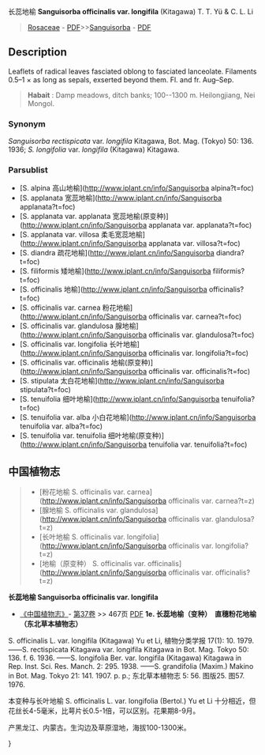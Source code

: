 长蕊地榆 **Sanguisorba officinalis var. longifila** (Kitagawa) T. T. Yü & C. L. Li

> [Rosaceae](http://www.iplant.cn/info/Rosaceae?t=foc) - [PDF](http://www.iplant.cn/foc/pdf/Rosaceae.pdf)>>[Sanguisorba](http://www.iplant.cn/info/Sanguisorba?t=foc) - [PDF](http://www.iplant.cn/foc/pdf/Sanguisorba.pdf)

## Description

Leaflets of radical leaves fasciated oblong to fasciated lanceolate. Filaments 0.5–1 × as long as sepals, exserted beyond them. Fl. and fr. Aug–Sep.


> **Habait** : 
> Damp meadows, ditch banks; 100--1300 m. Heilongjiang, Nei Mongol.

### Synonym
*Sanguisorba rectispicata* var. *longifila* Kitagawa, Bot. Mag. (Tokyo) 50: 136. 1936; *S. longifolia* var. *longifila* (Kitagawa) Kitagawa.



### Parsublist

* [S.  alpina  高山地榆](http://www.iplant.cn/info/Sanguisorba alpina?t=foc)
* [S.  applanata  宽蕊地榆](http://www.iplant.cn/info/Sanguisorba applanata?t=foc)
* [S.  applanata var. applanata  宽蕊地榆(原变种)](http://www.iplant.cn/info/Sanguisorba applanata var. applanata?t=foc)
* [S.  applanata var. villosa  柔毛宽蕊地榆](http://www.iplant.cn/info/Sanguisorba applanata var. villosa?t=foc)
* [S.  diandra  疏花地榆](http://www.iplant.cn/info/Sanguisorba diandra?t=foc)
* [S.  filiformis  矮地榆](http://www.iplant.cn/info/Sanguisorba filiformis?t=foc)
* [S.  officinalis  地榆](http://www.iplant.cn/info/Sanguisorba officinalis?t=foc)
* [S.  officinalis var. carnea  粉花地榆](http://www.iplant.cn/info/Sanguisorba officinalis var. carnea?t=foc)
* [S.  officinalis var. glandulosa  腺地榆](http://www.iplant.cn/info/Sanguisorba officinalis var. glandulosa?t=foc)
* [S.  officinalis var. longifolia  长叶地榆](http://www.iplant.cn/info/Sanguisorba officinalis var. longifolia?t=foc)
* [S.  officinalis var. officinalis  地榆(原变种)](http://www.iplant.cn/info/Sanguisorba officinalis var. officinalis?t=foc)
* [S.  stipulata  太白花地榆](http://www.iplant.cn/info/Sanguisorba stipulata?t=foc)
* [S.  tenuifolia  细叶地榆](http://www.iplant.cn/info/Sanguisorba tenuifolia?t=foc)
* [S.  tenuifolia var. alba  小白花地榆](http://www.iplant.cn/info/Sanguisorba tenuifolia var. alba?t=foc)
* [S.  tenuifolia var. tenuifolia  细叶地榆(原变种)](http://www.iplant.cn/info/Sanguisorba tenuifolia var. tenuifolia?t=foc)


## 中国植物志

> * [粉花地榆  S.  officinalis var. carnea](http://www.iplant.cn/info/Sanguisorba officinalis var. carnea?t=z)
> * [腺地榆  S.  officinalis var. glandulosa](http://www.iplant.cn/info/Sanguisorba officinalis var. glandulosa?t=z)
> * [长叶地榆  S.  officinalis var. longifolia](http://www.iplant.cn/info/Sanguisorba officinalis var. longifolia?t=z)
> * [地榆（原变种）  S.  officinalis var. officinalis](http://www.iplant.cn/info/Sanguisorba officinalis var. officinalis?t=z)


**长蕊地榆 Sanguisorba officinalis var. longifila**

* [《中国植物志》](http://www.iplant.cn/frps)- [第37卷](http://www.iplant.cn/frps/vol/37) >> 467页 [PDF](http://www.iplant.cn/frps/pdf/37/467b.pdf)
**1e. 长蕊地榆（变种）　直穗粉花地榆（东北草本植物志）**

S. officinalis L. var. longifila (Kitagawa) Yu et Li, 植物分类学报 17(1): 10. 1979. ——S. rectispicata Kitagawa var. longifila Kitagawa in Bot. Mag. Tokyo 50: 136. f. 6. 1936. ——S. longifolia Ber. var. longifila (Kitagawa) Kitagawa in Rep. Inst. Sci. Res. Manch. 2: 295. 1938. ——S. grandifolia (Maxim.) Makino in Bot. Mag. Tokyo 21: 141. 1907. p. p.; 东北草本植物志 5: 56. 图版25. 图57. 1976.

本变种与长叶地榆 S. officinalis L. var. longifolia (Bertol.) Yu et Li 十分相近，但花丝长4-5毫米，比萼片长0.5-1倍，可以区别。花果期8-9月。

产黑龙江、内蒙古。生沟边及草原湿地，海拔100-1300米。



}